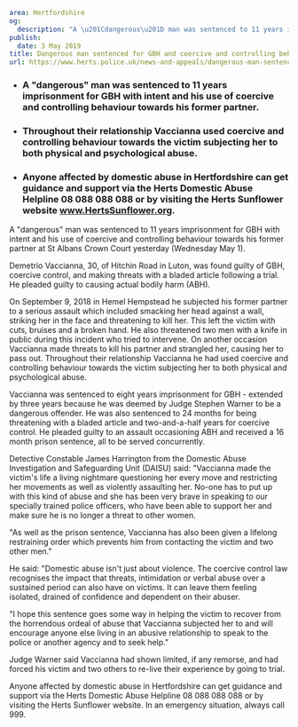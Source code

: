 ```yaml
area: Hertfordshire
og:
  description: "A \u201Cdangerous\u201D man was sentenced to 11 years imprisonment for GBH with intent and his use of coercive and controlling behaviour towards his former partner at St Albans Crown Court on Wednesday May 1."
publish:
  date: 3 May 2019
title: Dangerous man sentenced for GBH and coercive and controlling behaviour in Hemel Hempstead
url: https://www.herts.police.uk/news-and-appeals/dangerous-man-sentenced-for-gbh-and-coercive-and-controlling-behaviour-in-hemel-hempstead-0160d
```

* ### A "dangerous" man was sentenced to 11 years imprisonment for GBH with intent and his use of coercive and controlling behaviour towards his former partner.

 * ### Throughout their relationship Vaccianna used coercive and controlling behaviour towards the victim subjecting her to both physical and psychological abuse.

 * ### Anyone affected by domestic abuse in Hertfordshire can get guidance and support via the Herts Domestic Abuse Helpline 08 088 088 088 or by visiting the Herts Sunflower website www.HertsSunflower.org.

A "dangerous" man was sentenced to 11 years imprisonment for GBH with intent and his use of coercive and controlling behaviour towards his former partner at St Albans Crown Court yesterday (Wednesday May 1).

Demetrio Vaccianna, 30, of Hitchin Road in Luton, was found guilty of GBH, coercive control, and making threats with a bladed article following a trial. He pleaded guilty to causing actual bodily harm (ABH).

On September 9, 2018 in Hemel Hempstead he subjected his former partner to a serious assault which included smacking her head against a wall, striking her in the face and threatening to kill her. This left the victim with cuts, bruises and a broken hand. He also threatened two men with a knife in public during this incident who tried to intervene. On another occasion Vaccianna made threats to kill his partner and strangled her, causing her to pass out. Throughout their relationship Vaccianna he had used coercive and controlling behaviour towards the victim subjecting her to both physical and psychological abuse.

Vaccianna was sentenced to eight years imprisonment for GBH - extended by three years because he was deemed by Judge Stephen Warner to be a dangerous offender. He was also sentenced to 24 months for being threatening with a bladed article and two-and-a-half years for coercive control. He pleaded guilty to an assault occasioning ABH and received a 16 month prison sentence, all to be served concurrently.

Detective Constable James Harrington from the Domestic Abuse Investigation and Safeguarding Unit (DAISU) said: "Vaccianna made the victim's life a living nightmare questioning her every move and restricting her movements as well as violently assaulting her. No-one has to put up with this kind of abuse and she has been very brave in speaking to our specially trained police officers, who have been able to support her and make sure he is no longer a threat to other women.

"As well as the prison sentence, Vaccianna has also been given a lifelong restraining order which prevents him from contacting the victim and two other men."

He said: "Domestic abuse isn't just about violence. The coercive control law recognises the impact that threats, intimidation or verbal abuse over a sustained period can also have on victims. It can leave them feeling isolated, drained of confidence and dependent on their abuser.

"I hope this sentence goes some way in helping the victim to recover from the horrendous ordeal of abuse that Vaccianna subjected her to and will encourage anyone else living in an abusive relationship to speak to the police or another agency and to seek help."

Judge Warner said Vaccianna had shown limited, if any remorse, and had forced his victim and two others to re-live their experience by going to trial.

Anyone affected by domestic abuse in Hertfordshire can get guidance and support via the Herts Domestic Abuse Helpline 08 088 088 088 or by visiting the Herts Sunflower website. In an emergency situation, always call 999.
